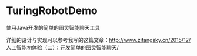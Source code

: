 ﻿# TuringRobotDemo
 使用Java开发的简单的图灵智能聊天工具


详细的设计与实现可以参考我写的这篇文章：http://www.zifangsky.cn/2015/12/人工智能初体验（二）：开发简单的图灵智能聊天/